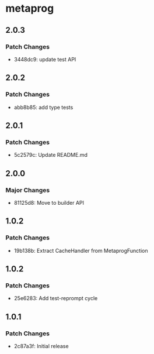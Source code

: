 # metaprog

## 2.0.3

### Patch Changes

- 3448dc9: update test API

## 2.0.2

### Patch Changes

- abb8b85: add type tests

## 2.0.1

### Patch Changes

- 5c2579c: Update README.md

## 2.0.0

### Major Changes

- 81125d8: Move to builder API

## 1.0.2

### Patch Changes

- 19b138b: Extract CacheHandler from MetaprogFunction

## 1.0.2

### Patch Changes

- 25e6283: Add test-reprompt cycle

## 1.0.1

### Patch Changes

- 2c87a3f: Initial release
